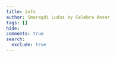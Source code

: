 ```yaml
---
title: info
author: Smaragdi Ludus by Celebra Anser
tags: []
hide: 
comments: true
search:
  exclude: true
---
```



